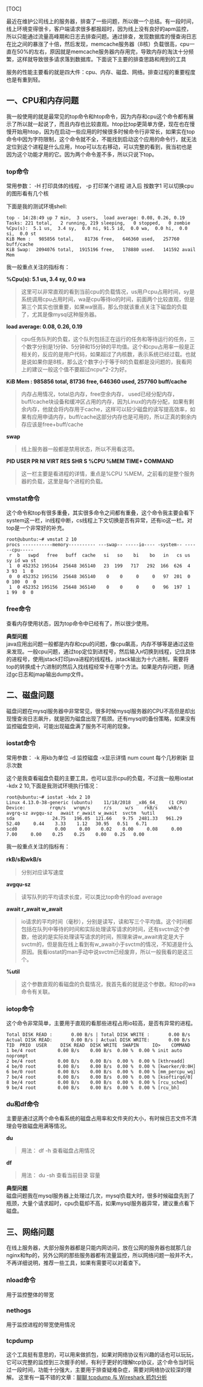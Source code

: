 [TOC]

最近在维护公司线上的服务器，排查了一些问题，所以做一个总结。有一段时间，线上环境变得很卡，客户端请求很多都报超时，因为线上没有良好的apm监控，所以只能通过流量高峰期和日志去排查问题。通过排查，发现数据库的慢查询日志在比之间的暴涨了十倍，然后发现，memcache服务器（8核）负载很高，cpu一直在50%的左右，原因就是memcache服务器内存用完，导致内存的淘汰十分频繁，这样就导致很多请求落到数据库。下面说下主要的排查思路和用到的工具

服务的性能主要看的就是四大件：cpu、内存、磁盘、网络。排查过程的重要程度也是有重到轻。

## 一、CPU和内存问题

我一般使用的就是最常见的top命令和htop命令，因为内存和cpu这个命令都有展示了所以就一起说了，而且内存也比较直观。htop比top更简单方便，现在也在慢慢开始用htop，因为在启动一些应用的时候很多时候命令行非常长，如果实在top命令中因为字符限制，这个命令就不全，不能找到启动这个应用的命令行，就无法定位到这个进程是什么应用，htop可以左右移动，可以完整的看到，我当初也是因为这个功能才用的它。因为两个命令差不多，所以只说下top。


### top命令

常用参数： -H 打印具体的线程， -p 打印某个进程  进入后 按数字1 可以切换cpu的图形看有几个核     

下面是我的测试环境shell: 
```shell
top - 14:28:49 up 7 min,  3 users,  load average: 0.08, 0.26, 0.19
Tasks: 221 total,   2 running, 219 sleeping,   0 stopped,   0 zombie
%Cpu(s):  5.1 us,  3.4 sy,  0.0 ni, 91.5 id,  0.0 wa,  0.0 hi,  0.0 si,  0.0 st
KiB Mem :   985856 total,    81736 free,   646360 used,   257760 buff/cache
KiB Swap:  2094076 total,  1915196 free,   178880 used.   141592 avail Mem 
```

我一般重点关注的指标有：

**%Cpu(s):  5.1 us,  3.4 sy,   0.0 wa**    
> 这里可以非常直观的看到当前cpu的负载情况，us用户cpu占用时间，sy是系统调用cpu占用时间，wa是cpu等待io的时间，前面两个比较直观，但是第三个其实也很重要，如果wa很高，那么你就该重点关注下磁盘的负载了，尤其是像mysql这种服务器。

**load average: 0.08, 0.26, 0.19**    
> cpu任务队列的负载，这个队列包括正在运行的任务和等待运行的任务，三个数字分别是1分钟、5分钟和15分钟的平均值。这个和cpu占用率一般是正相关的，反应的是用户代码，如果超过了内核数，表示系统已经过载。也就是说如果你是8核，那么这个数字小于等于8的负载都是没问题的，我看网上的建议一般这个值不要超过ncpu*2-2为好。

**KiB Mem :   985856 total,    81736 free,   646360 used,   257760 buff/cache**   
>内存占用情况，total总内存，free空余内存， used已经分配内存，buff/cache块设备和缓冲区占用的内存，因为Linux的内存分配，如果有剩余内存，他就会将内存用于cache，这样可以较少磁盘的读写提高效率，如果有应用申请内存，buff/cache这部分内存也是可用的，所以正真的剩余内存应该是free+buff/cache

**swap**    
>线上服务器一般都是禁用状态，所以不用看这项。

**PID USER      PR  NI    VIRT    RES    SHR S %CPU %MEM     TIME+ COMMAND**   
>这一栏主要是看进程的详情，重点是%CPU %MEM，之前看的是整个服务器的负载，这里是每个进程的负载。

### vmstat命令

这个命令和top有很多重叠，其实很多命令之间都有重叠，这个命令我主要会看下system这一栏，in线程中断，cs线程上下文切换是否有异常，还有io这一栏。对top是一个非常好的补充。

```shell
root@ubuntu:~# vmstat 2 10
procs -----------memory---------- ---swap-- -----io---- -system-- ------cpu-----
 r  b   swpd   free   buff  cache   si   so    bi    bo   in   cs us sy id wa st
 1  0 452352 195164  25648 365140   23  199   717   292  166  626  4  3 93  1  0
 0  0 452352 195156  25648 365140    0    0     0     0   97  201  0  0 100  0  0
 1  0 452352 195156  25648 365140    0    0     0     0   96  197  1  1 99  0  0
```

### free命令
查看内存使用状态，因为top命令中已经有了，所以很少使用。

**典型问题**   
java应用出问题一般都是内存和cpu的问题，像cpu飙高，内存不够等是通过这些来发现。一般cpu问题，通过top定位到进程号，然后输入<code>H</code>切换到线程，记住具体的进程号，使用jstack打印java进程的线程栈，jstack输出为十六进制，需要将top的转换成十六进制的然后入找线程经常卡在哪个方法。如果是内存问题，则通过gc日志和jmap输出dump文件。

## 二、磁盘问题

磁盘问题在mysql服务器中非常常见，很多时候mysql服务器的CPU不高但是却出现慢查询日志飙升，就是因为磁盘出现了瓶颈。还有mysql的备份策略，如果没有监控磁盘空间，可能出现磁盘满了服务不可用的现象。

### iostat命令 
 
常用参数： -k 用kb为单位  -d 监控磁盘  -x显示详情   num count 每个几秒刷新 显示次数  

这个是我查看磁盘负载的主要工具，也可以显示cpu的负载，不过我一般用iostat -kdx 2 10,下面是我测试环境执行情况：

```shell
root@ubuntu:~# iostat -kdx 2 10
Linux 4.13.0-38-generic (ubuntu) 	11/18/2018 	_x86_64_	(1 CPU)
Device:         rrqm/s   wrqm/s     r/s     w/s    rkB/s    wkB/s avgrq-sz avgqu-sz   await r_await w_await  svctm  %util
sda              24.75   196.05  121.66    9.75  2481.33   961.29    52.40     0.44    3.33    1.12   30.95   0.51   6.71
scd0              0.00     0.00    0.02    0.00     0.08     0.00     7.00     0.00    0.25    0.25    0.00   0.25   0.00

```
我一般重点关注的指标有：

**rkB/s和wkB/s**
> 分别对应读写速度

**avgqu-sz**
> 读写队列的平均请求长度，可以类比top命令的load average

**await r_await w_await**
> io请求的平均时间（毫秒），分别是读写，读和写三个平均值。这个时间都包括在队列中等待的时间和实际处理读写请求的时间，还有svctm这个参数，他说的是实际处理读写请求的时间，照理来讲w_await肯定是大于svctm的，但是我在线上看到有w_await小于svctm的情况，不知道是什么原因。我看iostat的man手动中说svctm已经废弃，所以一般我看的是这三个。

**%util**
> 这个参数直观的看磁盘的负载情况，我首先看的就是这个参数。和top的wa命令有关联。


### iotop命令

这个命令非常简单，主要用于直观的看那些进程占用io较高，是否有异常的进程。

```shell
Total DISK READ :       0.00 B/s | Total DISK WRITE :       0.00 B/s
Actual DISK READ:       0.00 B/s | Actual DISK WRITE:       0.00 B/s
TID  PRIO  USER     DISK READ  DISK WRITE  SWAPIN     IO>    COMMAND                                                                                                                                                    
1 be/4 root        0.00 B/s    0.00 B/s  0.00 %  0.00 % init auto noprompt
2 be/4 root        0.00 B/s    0.00 B/s  0.00 %  0.00 % [kthreadd]
4 be/0 root        0.00 B/s    0.00 B/s  0.00 %  0.00 % [kworker/0:0H]
6 be/0 root        0.00 B/s    0.00 B/s  0.00 %  0.00 % [mm_percpu_wq]
7 be/4 root        0.00 B/s    0.00 B/s  0.00 %  0.00 % [ksoftirqd/0]
8 be/4 root        0.00 B/s    0.00 B/s  0.00 %  0.00 % [rcu_sched]
9 be/4 root        0.00 B/s    0.00 B/s  0.00 %  0.00 % [rcu_bh]
```

### du和df命令 
主要是通过这两个命令看系统的磁盘占用率和文件夹的大小，有时候日志文件不清理会导致磁盘用满等情况。

**du**
>用法：  df -h 查看磁盘占用情况

**df**
>用法： du -sh   查看当前目录 容量

**典型问题**     
磁盘问题我在mysql服务器上处理过几次，mysql负载大时，很多时候磁盘先到了瓶颈，大量个请求超时，cpu负载却不高，如果mysql服务器异常，建议重点看下磁盘。


## 三、网络问题

在线上服务器，大部分服务器都是只能内网访问，放在公网的服务器也就那几台nginx和ftp的，另外公网的那些服务器都有流量监控，所以网络问题一般并不大，不再详细说明，推荐一些工具，如果有需要可以对着查下。


### nload命令

用于监控整体的带宽

### nethogs

用于监控进程的带宽使用情况

### tcpdump

这个工具挺有意思的，可以用来做抓包，如果对网络协议有兴趣的话也可以玩玩，它可以完整的监控到三次握手的帧，有利于更好的理解tcp协议，这个命令当时玩过一段时间，功能十分强大，主要用于排查疑难杂症，需要对网络协议较深的理解。
这里有一篇不错的文章：[聊聊 tcpdump 与 Wireshark 抓包分析](https://www.jianshu.com/p/8d9accf1d2f1)

